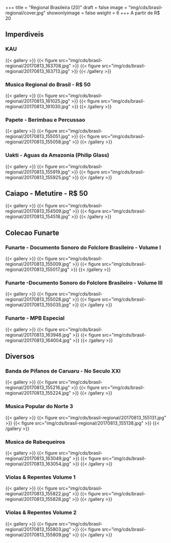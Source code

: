 +++
title = "Regional Brasileira (20)"
draft = false
image = "img/cds/brasil-regional/cover.jpg"
showonlyimage = false
weight = 6
+++
A partir de <span class="price">R$ 20</span>
<!--more-->

## Imperdiveis

### KAU
{{< gallery >}}
{{< figure src="img/cds/brasil-regional/20170813_163708.jpg" >}}
{{< figure src="img/cds/brasil-regional/20170813_163713.jpg" >}}
{{< /gallery >}}

### Musica Regional do Brasil - R$ 50
{{< gallery >}}
{{< figure src="img/cds/brasil-regional/20170813_161025.jpg" >}}
{{< figure src="img/cds/brasil-regional/20170813_161030.jpg" >}}
{{< /gallery >}}

### Papete - Berimbau e Percussao
{{< gallery >}}
{{< figure src="img/cds/brasil-regional/20170813_155051.jpg" >}}
{{< figure src="img/cds/brasil-regional/20170813_155058.jpg" >}}
{{< /gallery >}}

### Uakti - Aguas da Amazonia (Philip Glass)
{{< gallery >}}
{{< figure src="img/cds/brasil-regional/20170813_155919.jpg" >}}
{{< figure src="img/cds/brasil-regional/20170813_155925.jpg" >}}
{{< /gallery >}}

## Caiapo - Metutire - R$ 50
{{< gallery >}}
{{< figure src="img/cds/brasil-regional/20170813_154509.jpg" >}}
{{< figure src="img/cds/brasil-regional/20170813_154518.jpg" >}}
{{< /gallery >}}

## Colecao Funarte

### Funarte - Documento Sonoro do Folclore Brasileiro - Volume I
{{< gallery >}}
{{< figure src="img/cds/brasil-regional/20170813_155009.jpg" >}}
{{< figure src="img/cds/brasil-regional/20170813_155017.jpg" >}}
{{< /gallery >}}

### Funarte -Documento Sonoro do Folclore Brasileiro - Volume III
{{< gallery >}}
{{< figure src="img/cds/brasil-regional/20170813_155028.jpg" >}}
{{< figure src="img/cds/brasil-regional/20170813_155035.jpg" >}}
{{< /gallery >}}

### Funarte - MPB Especial
{{< gallery >}}
{{< figure src="img/cds/brasil-regional/20170813_163948.jpg" >}}
{{< figure src="img/cds/brasil-regional/20170813_164004.jpg" >}}
{{< /gallery >}}

## Diversos

### Banda de Pifanos de Caruaru - No Seculo XXI
{{< gallery >}}
{{< figure src="img/cds/brasil-regional/20170813_155216.jpg" >}}
{{< figure src="img/cds/brasil-regional/20170813_155224.jpg" >}}
{{< /gallery >}}

### Musica Popular do Norte 3
{{< gallery >}}
{{< figure src="img/cds/brasil-regional/20170813_155131.jpg" >}}
{{< figure src="img/cds/brasil-regional/20170813_155138.jpg" >}}
{{< /gallery >}}

### Musica de Rabequeiros
{{< gallery >}}
{{< figure src="img/cds/brasil-regional/20170813_163049.jpg" >}}
{{< figure src="img/cds/brasil-regional/20170813_163054.jpg" >}}
{{< /gallery >}}

### Violas & Repentes Volume 1
{{< gallery >}}
{{< figure src="img/cds/brasil-regional/20170813_155822.jpg" >}}
{{< figure src="img/cds/brasil-regional/20170813_155828.jpg" >}}
{{< /gallery >}}

### Violas & Repentes Volume 2
{{< gallery >}}
{{< figure src="img/cds/brasil-regional/20170813_155803.jpg" >}}
{{< figure src="img/cds/brasil-regional/20170813_155809.jpg" >}}
{{< /gallery >}}

